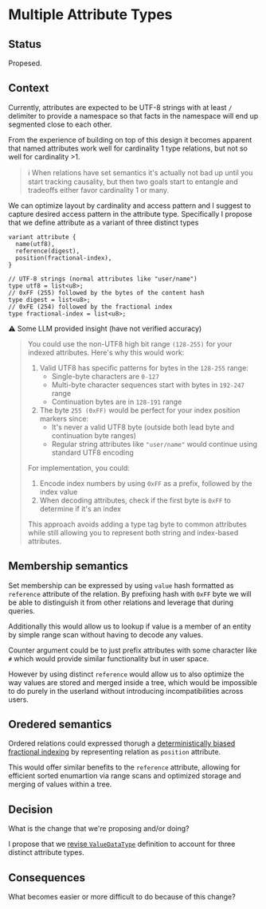 # Multiple Attribute Types

## Status

Propesed.

## Context

Currently, attributes are expected to be UTF-8 strings with at least `/` delimiter to provide a namespace so that facts in the namespace will end up segmented close to each other.

From the experience of building on top of this design it becomes apparent that named attributes work well for cardinality 1 type relations, but not so well for cardinality >1.

> ℹ️ When relations have set semantics it's actually not bad up until you start tracking causality, but then two goals start to entangle and tradeoffs either favor cardinality 1 or many.

We can optimize layout by cardinality and access pattern and I suggest to capture desired access pattern in the attribute type. Specifically I propose that we define attribute as a variant of three distinct types

```wit
variant attribute {
  name(utf8),
  reference(digest),
  position(fractional-index),
}

// UTF-8 strings (normal attributes like "user/name")
type utf8 = list<u8>;
// 0xFF (255) followed by the bytes of the content hash
type digest = list<u8>;
// 0xFE (254) followed by the fractional index
type fractional-index = list<u8>;
```

⚠️ Some LLM provided insight (have not verified accuracy)

> You could use the non-UTF8 high bit range `(128-255)` for your indexed attributes. Here's why this would work:
>
> 1. Valid UTF8 has specific patterns for bytes in the `128-255` range:
>    - Single-byte characters are `0-127`
>    - Multi-byte character sequences start with bytes in `192-247` range
>    - Continuation bytes are in `128-191` range
>   2. The byte `255 (0xFF)` would be perfect for your index position markers since:
>      - It's never a valid UTF8 byte (outside both lead byte and continuation byte ranges)
>      - Regular string attributes like `"user/name"` would continue using standard UTF8 encoding
>
>   For implementation, you could:
>
>  1. Encode index numbers by using `0xFF` as a prefix, followed by the index value
>  2. When decoding attributes, check if the first byte is `0xFF` to determine if it's an index
>
> This approach avoids adding a type tag byte to common attributes while still allowing you to represent both string and index-based attributes.

## Membership semantics

Set membership can be expressed by using `value` hash formatted as `reference` attribute of the relation. By prefixing hash with `0xFF` byte we will be able to distinguish it from other relations and leverage that during queries.

Additionally this would allow us to lookup if value is a member of an entity by simple range scan without having to decode any values.

Counter argument could be to just prefix attributes with some character like `#` which would provide similar functionality but in user space.

However by using distinct `reference` would allow us to also optimize the way values are stored and merged inside a tree, which would be impossible to do purely in the userland without introducing incompatibilities across users.

## Oredered semantics

Ordered relations could expressed thorugh a [deterministically biased fractional indexing] by representing relation as `position` attribute.

This would offer similar benefits to the `reference` attribute, allowing for efficient sorted enumartion via range scans and optimized storage and merging of values within a tree.

## Decision

What is the change that we're proposing and/or doing?

I propose that we [revise `ValueDataType`](https://github.com/dialog-db/staging/blob/dee2c5440e074b2ba8dab3effe09950b7c2d2db1/rust/dialog-artifacts/src/artifacts/value.rs#L261-L283) definition to account for three distinct attribute types.

## Consequences

What becomes easier or more difficult to do because of this change?

[Deterministically biased Fractional Indexing]:https://observablehq.com/@gozala/deterministically-biased-fractional-indexing
